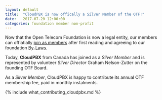 ```yaml
---
layout: default
title:  "CloudPBX is now offically a Silver Member of the OTF!"
date:   2017-07-20 12:00:00
categories: foundation member non-profit
---
```


Now that the Open Telecom Foundation is now a legal entity, our members can offiatially [join as members](/new_member_join.html) after first reading and agreeing to our foundation [By-Laws](/bylaws.html).

Today, **CloudPBX** from Canada has joined as a _Silver Member_ and is represented by volunteer _Silver Director_ Graham Nelson-Zutter on the founding OTF Board. 

As a _Silver Member_, CloudPBX is happy to contribute its annual OTF membership fee, paid in monthly instalments. 

{% include what_contributing_cloudpbx.md %}
